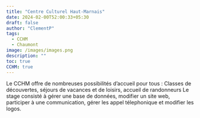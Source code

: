 ```yaml
---
title: "Centre Culturel Haut-Marnais"
date: 2024-02-00T52:00:33+05:30
draft: false
author: "ClementP"
tags:
  - CCHM
  - Chaumont
image: /images/images.png
description: ""
toc: true
CCHM: true
---
```


Le CCHM offre de nombreuses possibilités d’accueil pour tous : Classes de découvertes, séjours de vacances et de loisirs, accueil de randonneurs
Le stage consisté à gérer une base de données, modifier un site web, participer à une communication, gérer les appel télephonique et modifier les logos.
